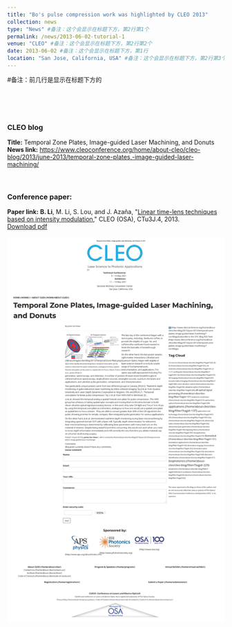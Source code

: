 ```yaml
---
title: "Bo's pulse compression work was highlighted by CLEO 2013"
collection: news
type: "News" #备注：这个会显示在标题下方，第2行第1个
permalink: /news/2013-06-02-tutorial-1
venue: "CLEO" #备注：这个会显示在标题下方，第2行第2个
date: 2013-06-02 #备注：这个会显示在标题下方，第1行
location: "San Jose, California, USA" #备注：这个会显示在标题下方，第2行第3个
---
```

#备注：前几行是显示在标题下方的
<br/> 
<br/>
<br/>
<br/>
<br/>

### CLEO blog
**Title:**
Temporal Zone Plates, Image-guided Laser Machining, and Donuts
<br/>
**News link:** https://www.cleoconference.org/home/about-cleo/cleo-blog/2013/june-2013/temporal-zone-plates,-image-guided-laser-machining/
<br/>
<br/>
<br/>
### Conference paper:
**Paper link:** **B. Li**, M. Li, S. Lou, and J. Azaña, "[Linear time-lens techniques based on intensity modulation](https://www.osapublishing.org/abstract.cfm?uri=CLEO_SI-2013-CTu3J.4)," CLEO (OSA), CTu3J.4, 2013.
<br/>[Download pdf](http://bo-li-research.github.io/files/Conference-2013-CLEO_SI-2013-CTu3J.4.pdf)
<br/>
<br/>
<img src='/images/News-2013-06-02.jpg'>
